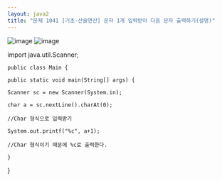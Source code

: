 ```yaml
---
layout: java2
title: "문제 1041 [기초-산술연산] 문자 1개 입력받아 다음 문자 출력하기(설명)"
---
```

![image](https://user-images.githubusercontent.com/88480302/135272148-ca2c9f39-3ce2-47fe-b566-72627641317c.png)
![image](https://user-images.githubusercontent.com/88480302/135272189-6c554c05-84e0-45d0-a980-850b8d182b61.png)

import java.util.Scanner;

    public class Main {

    public static void main(String[] args) {

    Scanner sc = new Scanner(System.in);

    char a = sc.nextLine().charAt(0);

    //Char 형식으로 입력받기

    System.out.printf("%c", a+1);

    //Char 형식이기 때문에 %c로 출력한다.

    } 

}
